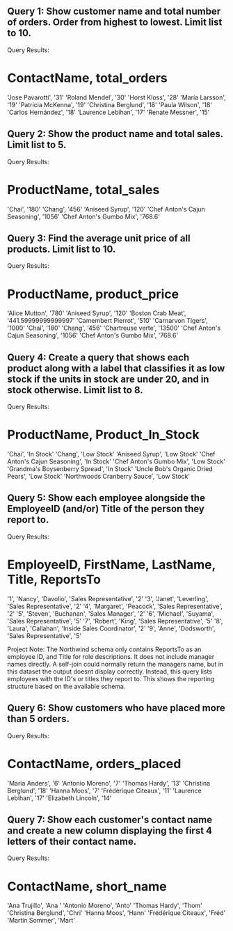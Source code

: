 ## Query 1: Show customer name and total number of orders. Order from highest to lowest. Limit list to 10.
Query Results:
 # ContactName, total_orders
'Jose Pavarotti', '31'
'Roland Mendel', '30'
'Horst Kloss', '28'
'Maria Larsson', '19'
'Patricia McKenna', '19'
'Christina Berglund', '18'
'Paula Wilson', '18'
'Carlos Hernández', '18'
'Laurence Lebihan', '17'
'Renate Messner', '15'


## Query 2: Show the product name and total sales. Limit list to 5.
Query Results: 
# ProductName, total_sales
'Chai', '180'
'Chang', '456'
'Aniseed Syrup', '120'
'Chef Anton\'s Cajun Seasoning', '1056'
'Chef Anton\'s Gumbo Mix', '768.6'

## Query 3: Find the average unit price of all products. Limit list to 10. 
Query Results: 
# ProductName, product_price
'Alice Mutton', '780'
'Aniseed Syrup', '120'
'Boston Crab Meat', '441.59999999999997'
'Camembert Pierrot', '510'
'Carnarvon Tigers', '1000'
'Chai', '180'
'Chang', '456'
'Chartreuse verte', '13500'
'Chef Anton\'s Cajun Seasoning', '1056'
'Chef Anton\'s Gumbo Mix', '768.6'


## Query 4: Create a query that shows each product along with a label that classifies it as low stock if the units in stock are under 20, and in stock otherwise. Limit list to 8.
Query Results:
# ProductName, Product_In_Stock
'Chai', 'In Stock'
'Chang', 'Low Stock'
'Aniseed Syrup', 'Low Stock'
'Chef Anton\'s Cajun Seasoning', 'In Stock'
'Chef Anton\'s Gumbo Mix', 'Low Stock'
'Grandma\'s Boysenberry Spread', 'In Stock'
'Uncle Bob\'s Organic Dried Pears', 'Low Stock'
'Northwoods Cranberry Sauce', 'Low Stock'


## Query 5: Show each employee alongside the EmployeeID (and/or) Title of the person they report to.
Query Results: 
# EmployeeID, FirstName, LastName, Title, ReportsTo
'1', 'Nancy', 'Davolio', 'Sales Representative', '2'
'3', 'Janet', 'Leverling', 'Sales Representative', '2'
'4', 'Margaret', 'Peacock', 'Sales Representative', '2'
'5', 'Steven', 'Buchanan', 'Sales Manager', '2'
'6', 'Michael', 'Suyama', 'Sales Representative', '5'
'7', 'Robert', 'King', 'Sales Representative', '5'
'8', 'Laura', 'Callahan', 'Inside Sales Coordinator', '2'
'9', 'Anne', 'Dodsworth', 'Sales Representative', '5'

Project Note:
The Northwind schema only contains ReportsTo as an employee ID, and Title for role descriptions. It does not include manager names directly. A self-join could normally return the managers name, but in this dataset the output doesnt display correctly. Instead, this query lists employees with the ID's or titles they report to. This shows the reporting structure based on the available schema. 


## Query 6: Show customers who have placed more than 5 orders.
Query Results: 
# ContactName, orders_placed
'Maria Anders', '6'
'Antonio Moreno', '7'
'Thomas Hardy', '13'
'Christina Berglund', '18'
'Hanna Moos', '7'
'Frédérique Citeaux', '11'
'Laurence Lebihan', '17'
'Elizabeth Lincoln', '14'

## Query 7: Show each customer's contact name and create a new column displaying the first 4 letters of their contact name.
Query Results:
# ContactName, short_name
'Ana Trujillo', 'Ana '
'Antonio Moreno', 'Anto'
'Thomas Hardy', 'Thom'
'Christina Berglund', 'Chri'
'Hanna Moos', 'Hann'
'Frédérique Citeaux', 'Fréd'
'Martín Sommer', 'Mart'

